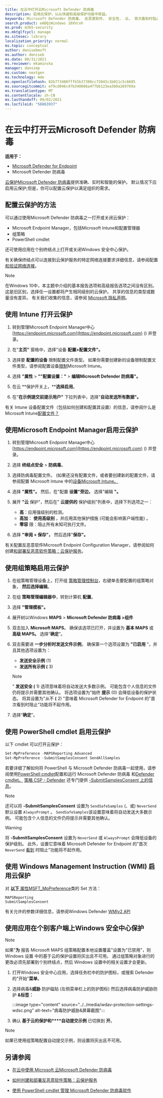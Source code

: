 ```yaml
---
title: 在云中打开云Microsoft Defender 防病毒
description: 启用云保护，以从快速和高级保护功能中获益。
keywords: Microsoft Defender 防病毒， 反恶意软件， 安全性， 云， 首次看到时阻止
search.product: eADQiWindows 10XVcnh
ms.prod: m365-security
ms.mktglfcycl: manage
ms.sitesec: library
localization_priority: normal
ms.topic: conceptual
author: denisebmsft
ms.author: deniseb
ms.date: 08/31/2021
ms.reviewer: mkaminska
manager: dansimp
ms.custom: nextgen
ms.technology: mde
ms.openlocfilehash: 82b773488fffb5b37390cc72043c1b011c5c6685
ms.sourcegitcommit: ef9cd046c47b340686a4f7bb123ea3b0a269769a
ms.translationtype: MT
ms.contentlocale: zh-CN
ms.lasthandoff: 09/02/2021
ms.locfileid: "58863937"
---
```

# <a name="turn-on-cloud-protection-in-microsoft-defender-antivirus"></a>在云中打开云Microsoft Defender 防病毒

**适用于：**

- [Microsoft Defender for Endpoint](/microsoft-365/security/defender-endpoint/)
- Microsoft Defender 防病毒

[云保护Microsoft Defender 防病毒](cloud-protection-microsoft-defender-antivirus.md)提供准确、实时和智能的保护。 默认情况下应启用云保护;但是，你可以配置云保护以满足组织的需求。

## <a name="methods-to-configure-cloud-protection"></a>配置云保护的方法

可以通过使用Microsoft Defender 防病毒之一打开或关闭云保护：

- Microsoft Endpoint Manager，包括Microsoft Intune和配置管理器
- 组策略
- PowerShell cmdlet

还可使用应用在个别终结点上打开或关闭Windows 安全中心保护。 

有关确保终结点可以连接到云保护服务的特定网络连接要求详细信息，请参阅配置 [和验证网络连接](configure-network-connections-microsoft-defender-antivirus.md)。

> [!NOTE]
> 在Windows 10中，本主题中介绍的基本报告选项和高级报告选项之间没有区别。 这是旧区别，选择任一设置都将产生相同级别的云保护。 共享的信息的类型或数量没有差异。 有关我们收集的信息，请参阅 [Microsoft 隐私声明](https://go.microsoft.com/fwlink/?linkid=521839)。

## <a name="use-intune-to-turn-on-cloud-protection"></a>使用 Intune 打开云保护

1. 转到管理Microsoft Endpoint Manager中心 [https://endpoint.microsoft.com](https://endpoint.microsoft.com) () 并登录。

2. 在"**主页"** 窗格中，选择"设备 **配置>配置文件"。**

3. 选择要 **配置的设备** 限制配置文件类型。 如果你需要创建新的设备限制配置文件类型，请参阅配置设备[限制](/intune/device-restrictions-configure)Microsoft Intune。

4. 选择 **"属性** \> **""配置设置："** \> **编辑Microsoft Defender 防病毒"。**

5. 在云 **保护开关上，****选择启用**。

6. 在"**在示例提交前提示用户"** 下拉列表中，选择"**自动发送所有数据"。**

有关 Intune 设备配置文件（包括如何创建和配置其设置）的信息，请参阅什么是Microsoft Intune[配置文件？](/intune/device-profiles)

## <a name="use-microsoft-endpoint-manager-to-turn-on-cloud-protection"></a>使用Microsoft Endpoint Manager启用云保护

1. 转到管理Microsoft Endpoint Manager中心 [https://endpoint.microsoft.com](https://endpoint.microsoft.com) () 并登录。

2. 选择 **终结点安全** \> **防病毒**。

3. 选择防病毒配置文件。  (如果还没有配置文件，或者要创建新的配置文件，请参阅配置 Microsoft Intune 中的[设备Microsoft Intune。](/intune/device-restrictions-configure)

4. 选择 **"属性"。** 然后，在"配置 **设置"旁边，** 选择"编辑 **"。**

5. 展开 **"云** 保护"，然后在" **云提供的** 保护级别"列表中，选择下列选项之一：
   - **高**：应用强级别的检测。
   - **高加**： **使用高级别** ，并应用其他保护措施 (可能会影响客户端性能) 。
   - **零容** 限：阻止所有未知可执行文件。

6. 选择 **"审阅 + 保存"，** 然后选择"**保存"。**

有关配置反恶意软件Microsoft Endpoint Configuration Manager，请参阅如何创建[和部署反恶意软件策略：云保护服务](/configmgr/protect/deploy-use/endpoint-antimalware-policies#cloud-protection-service)。

## <a name="use-group-policy-to-turn-on-cloud-protection"></a>使用组策略启用云保护

1. 在组策略管理设备上，打开组 [策略管理控制台](/previous-versions/windows/it-pro/windows-server-2008-R2-and-2008/cc731212(v=ws.11))，右键单击要配置的组策略对象， **然后选择编辑**。

2. 在组 **策略管理编辑器中**，转到计算机 **配置**。

3. 选择 **"管理模板"。**

4. 展开树以Windows **MAPS**  >  **Microsoft Defender 防病毒 >组件**

5. 双击加入 **Microsoft MAPS**。 确保该选项已打开，并设置为 **基本 MAPS** 或 **高级 MAPS。** 选择“**确定**”。

6. 双击需要进 **一步分析时发送文件示例**。 确保第一个选项设置为 **"已启用** "，并且其他选项设置为：

   - **发送安全示例** (1) 
   - **发送所有示例 (** 3) 

   >[!NOTE]
   > " **发送安全 (** 1) 选项意味着将自动发送大多数示例。 可能包含个人信息的文件仍将提示并需要其他确认。
   > 将选项设置为"始终 **提示** (0) 会降低设备的保护状态。 将其设置为"从不 **(** 2) "意味着 Microsoft Defender for [](configure-block-at-first-sight-microsoft-defender-antivirus.md) Endpoint 的"首次看到时阻止"功能将不起作用。

7. 选择“**确定**”。

## <a name="use-powershell-cmdlets-to-turn-on-cloud-protection"></a>使用 PowerShell cmdlet 启用云保护

以下 cmdlet 可以打开云保护：

```PowerShell
Set-MpPreference -MAPSReporting Advanced
Set-MpPreference -SubmitSamplesConsent SendAllSamples
```

若要详细了解如何将 PowerShell 与 Microsoft Defender 防病毒一起使用，请参阅使用[PowerShell cmdlet](use-powershell-cmdlets-microsoft-defender-antivirus.md)配置和运行 Microsoft Defender 防病毒 和[Defender cmdlet。](/powershell/module/defender/) [策略 CSP - Defender](/windows/client-management/mdm/policy-csp-defender) 还专门提供 [-SubmitSamplesConsent 上的信息](/windows/client-management/mdm/policy-csp-defender#defender-submitsamplesconsent)。

> [!NOTE]
> 还可以将 **-SubmitSamplesConsent** 设置为 `SendSafeSamples` (、或) `NeverSend` 默认设置 `AlwaysPrompt` 。 `SendSafeSamples`该设置意味着将自动发送大多数示例。 可能包含个人信息的文件仍将提示并需要其他确认。

> [!WARNING]
> 将 **-SubmitSamplesConsent** 设置为 `NeverSend` 或 `AlwaysPrompt` 会降低设备的保护级别。 此外，设置它意味着 Microsoft Defender for Endpoint 的"首次 `NeverSend` [看到](configure-block-at-first-sight-microsoft-defender-antivirus.md) 时阻止"功能将不起作用。

## <a name="use-windows-management-instruction-wmi-to-turn-on-cloud-protection"></a>使用 Windows Management Instruction (WMI) 启用云保护

对 [**以下** 属性MSFT_MpPreference](/previous-versions/windows/desktop/defender/set-msft-mppreference)类的 Set 方法：

```WMI
MAPSReporting
SubmitSamplesConsent
```

有关允许的参数详细信息，请参阅Windows Defender [WMIv2 API](/previous-versions/windows/desktop/defender/windows-defender-wmiv2-apis-portal)

## <a name="turn-on-cloud-protection-on-individual-clients-with-the-windows-security-app"></a>使用应用在个别客户端上Windows 安全中心保护

> [!NOTE]
> 如果"**为** 报告 Microsoft MAPS 组策略配置本地设置覆盖"设置为"已禁用"，则 Windows 设置 中的基于云的保护设置将灰出且不可用。  通过组策略对象进行的更改必须先部署到个别终结点，然后 Windows 设置中的相关设置才会更新。

1. 打开Windows 安全中心应用，选择任务栏中的防护图标，或搜索 Defender 的"开始"**菜单**。

2. 选择病毒&**威胁** 防护磁贴 (左侧菜单栏上的防护图标) 然后选择病毒防护威胁防护 **&标签：**

    :::image type="content" source="../../media/wdav-protection-settings-wdsc.png" alt-text="病毒防护威胁&屏幕截图":::

3. 确认 **基于云的保护和****自动提交示例** 已切换到 **开**。

> [!NOTE]
> 如果已使用组策略配置自动提交示例，则设置将灰出且不可用。

## <a name="see-also"></a>另请参阅

- [在云中使用 Microsoft 云Microsoft Defender 防病毒](cloud-protection-microsoft-defender-antivirus.md)

- [如何创建和部署反恶意软件策略：云保护服务](/configmgr/protect/deploy-use/endpoint-antimalware-policies#cloud-protection-service)

- [使用 PowerShell cmdlet 管理 Microsoft Defender 防病毒软件](use-powershell-cmdlets-microsoft-defender-antivirus.md)
